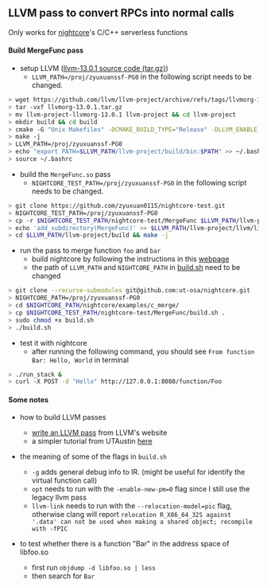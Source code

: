 ## LLVM pass to convert RPCs into normal calls
Only works for [nightcore](https://github.com/ut-osa/nightcore)'s C/C++ serverless functions

#### Build MergeFunc pass

- setup LLVM ([llvm-13.0.1 source code (tar.gz)](https://github.com/llvm/llvm-project/releases/tag/llvmorg-13.0.1))
  + `LLVM_PATH=/proj/zyuxuanssf-PG0` in the following script needs to be changed.

```bash
> wget https://github.com/llvm/llvm-project/archive/refs/tags/llvmorg-13.0.1.tar.gz
> tar -vxf llvmorg-13.0.1.tar.gz
> mv llvm-project-llvmorg-13.0.1 llvm-project && cd llvm-project
> mkdir build && cd build
> cmake -G "Unix Makefiles" -DCMAKE_BUILD_TYPE="Release" -DLLVM_ENABLE_PROJECTS="clang;clang-tools-extra;compiler-rt;lldb;lld" DLLVM_ENABLE_RUNTIMES="libcxx;libcxxabi" ../llvm
> make -j
> LLVM_PATH=/proj/zyuxuanssf-PG0 
> echo "export PATH=$LLVM_PATH/llvm-project/build/bin:$PATH" >> ~/.bashrc
> source ~/.bashrc
```

- build the `MergeFunc.so` pass
  + `NIGHTCORE_TEST_PATH=/proj/zyuxuanssf-PG0` in the following script needs to be changed. 

```bash
> git clone https://github.com/zyuxuan0115/nightcore-test.git
> NIGHTCORE_TEST_PATH=/proj/zyuxuanssf-PG0 
> cp -r $NIGHTCORE_TEST_PATH/nightcore-test/MergeFunc $LLVM_PATH/llvm-project/llvm/lib/Transforms/
> echo 'add_subdirectory(MergeFunc)' >> $LLVM_PATH/llvm-project/llvm/lib/Transforms/CMakeList.txt
> cd $LLVM_PATH/llvm-project/build && make -j
```

- run the pass to merge function `foo` and `bar`
  + build nightcore by following the instructions in this [webpage](https://github.com/ut-osa/nightcore)
  + the path of `LLVM_PATH` and `NIGHTCORE_PATH` in [build.sh](https://github.com/zyuxuan0115/nightcore-test/blob/main/MergeFunc/build.sh) need to be changed

```bash
> git clone --recurse-submodules git@github.com:ut-osa/nightcore.git
> NIGHTCORE_PATH=/proj/zyuxuanssf-PG0 
> cd $NIGHTCORE_PATH/nightcore/examples/c_merge/
> cp $NIGHTCORE_TEST_PATH/nightcore-test/MergeFunc/build.sh .
> sudo chmod +x build.sh
> ./build.sh
```

- test it with nightcore
  + after running the following command, you should see `From function Bar: Hello, World` in terminal
```bash
> ./run_stack &
> curl -X POST -d "Hello" http://127.0.0.1:8080/function/Foo
```

#### Some notes
- how to build LLVM passes
  + [write an LLVM pass](https://llvm.org/docs/WritingAnLLVMPass.html) from LLVM's website
  + a simpler tutorial from UTAustin [here](https://www.cs.utexas.edu/~pingali/CS380C/2020/assignments/llvm-guide.html)

- the meaning of some of the flags in `build.sh`
  + `-g` adds general debug info to IR. (might be useful for identify the virtual function call)
  + `opt` needs to run with the `-enable-new-pm=0` flag since I still use the legacy llvm pass
  + `llvm-link` needs to run with the `--relocation-model=pic` flag, otherwise clang will report `relocation R_X86_64_32S against '.data' can not be used when making a shared object; recompile with -fPIC` 

- to test whether there is a function "Bar" in the address space of libfoo.so
  + first run `objdump -d libfoo.so | less`
  + then search for `Bar`




